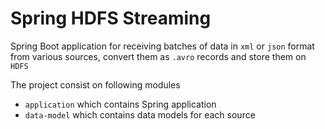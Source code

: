 # Spring HDFS Streaming

Spring Boot application for receiving batches of data in `xml` or `json` format 
from various sources, convert them as `.avro` records and store them on `HDFS`

The project consist on following modules

* `application` which contains Spring application
* `data-model` which contains data models for each source
